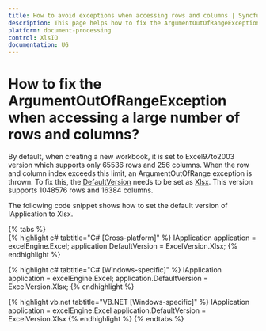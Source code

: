 ```yaml
---
title: How to avoid exceptions when accessing rows and columns | Syncfusion
description: This page helps how to fix the ArgumentOutOfRangeException when accessing a large number of rows and columns in Syncfusion .NET Excel library (XlsIO).
platform: document-processing
control: XlsIO
documentation: UG
---
```


# How to fix the ArgumentOutOfRangeException when accessing a large number of rows and columns?

By default, when creating a new workbook, it is set to Excel97to2003 version which supports only 65536 rows and 256 columns. When the row and column index exceeds this limit, an ArgumentOutOfRange exception is thrown. To fix this, the [DefaultVersion](https://help.syncfusion.com/cr/file-formats/Syncfusion.XlsIO.IApplication.html#Syncfusion_XlsIO_IApplication_DefaultVersion) needs to be set as [Xlsx](https://help.syncfusion.com/cr/file-formats/Syncfusion.XlsIO.ExcelVersion.html). This version supports 1048576 rows and 16384 columns.

The following code snippet shows how to set the default version of IApplication to Xlsx.

{% tabs %}  
{% highlight c# tabtitle="C# [Cross-platform]" %}
IApplication application = excelEngine.Excel;
application.DefaultVersion = ExcelVersion.Xlsx;
{% endhighlight %}

{% highlight c# tabtitle="C# [Windows-specific]" %}
IApplication application = excelEngine.Excel;
application.DefaultVersion = ExcelVersion.Xlsx;
{% endhighlight %}

{% highlight vb.net tabtitle="VB.NET [Windows-specific]" %}
IApplication application = excelEngine.Excel
application.DefaultVersion = ExcelVersion.Xlsx
{% endhighlight %}
{% endtabs %}  